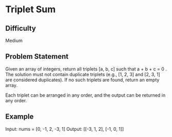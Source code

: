# Triplet Sum

## Difficulty
Medium

## Problem Statement
Given an array of integers, return all triplets [a, b, c] such that a + b + c = 0 . The solution must not contain duplicate triplets (e.g., [1, 2, 3] and [2, 3, 1] are considered duplicates). If no such triplets are found, return an empty array.

Each triplet can be arranged in any order, and the output can be returned in any order.

## Example

Input: nums = [0, -1, 2, -3, 1]
Output: [[-3, 1, 2], [-1, 0, 1]]
